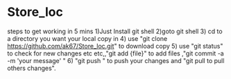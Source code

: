 Store_loc
=========
steps to get working in  5 mins
1)Just Install git shell 
2)goto git shell 
3) cd to a directory you want your local copy in
4) use "git clone https://github.com/ak67/Store_loc.git" to download copy
5) use "git status" to check for new changes etc etc,,"git add {file}" to add files ,"git commit -a -m 'your message' " 
6) "git push " to push your changes and "git pull to pull others changes".
